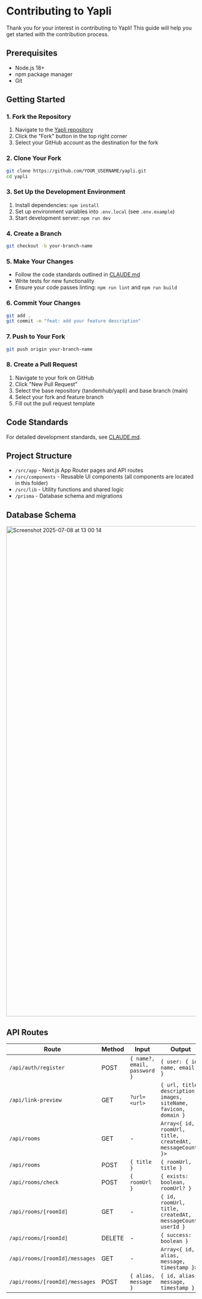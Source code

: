 # Contributing to Yapli

Thank you for your interest in contributing to Yapli! This guide will help you get started with the contribution process.

## Prerequisites

- Node.js 18+
- npm package manager
- Git

## Getting Started

### 1. Fork the Repository

1. Navigate to the [Yapli repository](https://github.com/tandemhub/yapli)
2. Click the "Fork" button in the top right corner
3. Select your GitHub account as the destination for the fork

### 2. Clone Your Fork

```bash
git clone https://github.com/YOUR_USERNAME/yapli.git
cd yapli
```

### 3. Set Up the Development Environment

1. Install dependencies: `npm install`
2. Set up environment variables into `.env.local` (see `.env.example`)
3. Start development server: `npm run dev`

### 4. Create a Branch

```bash
git checkout -b your-branch-name
```

### 5. Make Your Changes

- Follow the code standards outlined in [CLAUDE.md](CLAUDE.md)
- Write tests for new functionality
- Ensure your code passes linting: `npm run lint` and `npm run build`

### 6. Commit Your Changes

```bash
git add .
git commit -m "feat: add your feature description"
```

### 7. Push to Your Fork

```bash
git push origin your-branch-name
```

### 8. Create a Pull Request

1. Navigate to your fork on GitHub
2. Click "New Pull Request"
3. Select the base repository (tandemhub/yapli) and base branch (main)
4. Select your fork and feature branch
5. Fill out the pull request template

## Code Standards

For detailed development standards, see [CLAUDE.md](CLAUDE.md).

## Project Structure

- `/src/app` - Next.js App Router pages and API routes
- `/src/components` - Reusable UI components (all components are located in this folder)
- `/src/lib` - Utility functions and shared logic
- `/prisma` - Database schema and migrations

## Database Schema

<img width="1300" alt="Screenshot 2025-07-08 at 13 00 14" src="https://github.com/user-attachments/assets/a4ff65a1-f326-4c2c-a668-aee61059b3dd" />

## API Routes

| Route                          | Method | Input                        | Output                                                           |
| ------------------------------ | ------ | ---------------------------- | ---------------------------------------------------------------- |
| `/api/auth/register`           | POST   | `{ name?, email, password }` | `{ user: { id, name, email } }`                                  |
| `/api/link-preview`            | GET    | `?url=<url>`                 | `{ url, title, description, images, siteName, favicon, domain }` |
| `/api/rooms`                   | GET    | -                            | `Array<{ id, roomUrl, title, createdAt, messageCount }>`         |
| `/api/rooms`                   | POST   | `{ title }`                  | `{ roomUrl, title }`                                             |
| `/api/rooms/check`             | POST   | `{ roomUrl }`                | `{ exists: boolean, roomUrl? }`                                  |
| `/api/rooms/[roomId]`          | GET    | -                            | `{ id, roomUrl, title, createdAt, messageCount, userId }`        |
| `/api/rooms/[roomId]`          | DELETE | -                            | `{ success: boolean }`                                           |
| `/api/rooms/[roomId]/messages` | GET    | -                            | `Array<{ id, alias, message, timestamp }>`                       |
| `/api/rooms/[roomId]/messages` | POST   | `{ alias, message }`         | `{ id, alias, message, timestamp }`                              |
